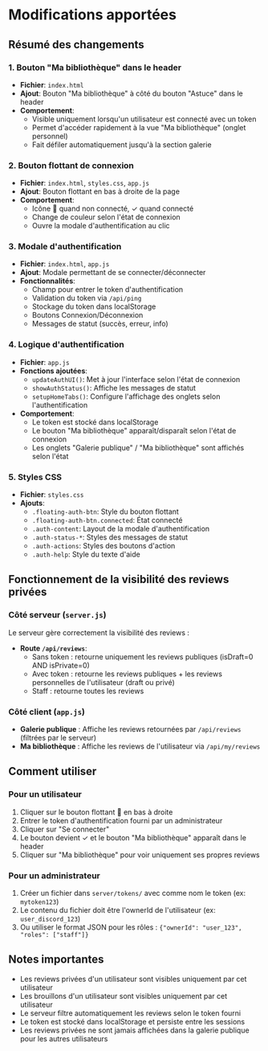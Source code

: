# Modifications apportées

## Résumé des changements

### 1. Bouton "Ma bibliothèque" dans le header
- **Fichier**: `index.html`
- **Ajout**: Bouton "Ma bibliothèque" à côté du bouton "Astuce" dans le header
- **Comportement**: 
  - Visible uniquement lorsqu'un utilisateur est connecté avec un token
  - Permet d'accéder rapidement à la vue "Ma bibliothèque" (onglet personnel)
  - Fait défiler automatiquement jusqu'à la section galerie

### 2. Bouton flottant de connexion
- **Fichier**: `index.html`, `styles.css`, `app.js`
- **Ajout**: Bouton flottant en bas à droite de la page
- **Comportement**:
  - Icône 🔗 quand non connecté, ✓ quand connecté
  - Change de couleur selon l'état de connexion
  - Ouvre la modale d'authentification au clic

### 3. Modale d'authentification
- **Fichier**: `index.html`, `app.js`
- **Ajout**: Modale permettant de se connecter/déconnecter
- **Fonctionnalités**:
  - Champ pour entrer le token d'authentification
  - Validation du token via `/api/ping`
  - Stockage du token dans localStorage
  - Boutons Connexion/Déconnexion
  - Messages de statut (succès, erreur, info)

### 4. Logique d'authentification
- **Fichier**: `app.js`
- **Fonctions ajoutées**:
  - `updateAuthUI()`: Met à jour l'interface selon l'état de connexion
  - `showAuthStatus()`: Affiche les messages de statut
  - `setupHomeTabs()`: Configure l'affichage des onglets selon l'authentification
- **Comportement**:
  - Le token est stocké dans localStorage
  - Le bouton "Ma bibliothèque" apparaît/disparaît selon l'état de connexion
  - Les onglets "Galerie publique" / "Ma bibliothèque" sont affichés selon l'état

### 5. Styles CSS
- **Fichier**: `styles.css`
- **Ajouts**:
  - `.floating-auth-btn`: Style du bouton flottant
  - `.floating-auth-btn.connected`: État connecté
  - `.auth-content`: Layout de la modale d'authentification
  - `.auth-status-*`: Styles des messages de statut
  - `.auth-actions`: Styles des boutons d'action
  - `.auth-help`: Style du texte d'aide

## Fonctionnement de la visibilité des reviews privées

### Côté serveur (`server.js`)
Le serveur gère correctement la visibilité des reviews :
- **Route `/api/reviews`**:
  - Sans token : retourne uniquement les reviews publiques (isDraft=0 AND isPrivate=0)
  - Avec token : retourne les reviews publiques + les reviews personnelles de l'utilisateur (draft ou privé)
  - Staff : retourne toutes les reviews

### Côté client (`app.js`)
- **Galerie publique** : Affiche les reviews retournées par `/api/reviews` (filtrées par le serveur)
- **Ma bibliothèque** : Affiche les reviews de l'utilisateur via `/api/my/reviews`

## Comment utiliser

### Pour un utilisateur
1. Cliquer sur le bouton flottant 🔗 en bas à droite
2. Entrer le token d'authentification fourni par un administrateur
3. Cliquer sur "Se connecter"
4. Le bouton devient ✓ et le bouton "Ma bibliothèque" apparaît dans le header
5. Cliquer sur "Ma bibliothèque" pour voir uniquement ses propres reviews

### Pour un administrateur
1. Créer un fichier dans `server/tokens/` avec comme nom le token (ex: `mytoken123`)
2. Le contenu du fichier doit être l'ownerId de l'utilisateur (ex: `user_discord_123`)
3. Ou utiliser le format JSON pour les rôles : `{"ownerId": "user_123", "roles": ["staff"]}`

## Notes importantes

- Les reviews privées d'un utilisateur sont visibles uniquement par cet utilisateur
- Les brouillons d'un utilisateur sont visibles uniquement par cet utilisateur
- Le serveur filtre automatiquement les reviews selon le token fourni
- Le token est stocké dans localStorage et persiste entre les sessions
- Les reviews privées ne sont jamais affichées dans la galerie publique pour les autres utilisateurs
